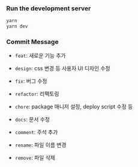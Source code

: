 ### Run the development server

```bash
yarn
yarn dev
```

### Commit Message

- `feat`: 새로운 기능 추가

- `design`: css 변경 등 사용자 UI 디자인 수정

- `fix`: 버그 수정

- `refactor`: 리팩토링

- `chore`: package 매니저 설정, deploy script 수정 등

- `docs`: 문서 수정

- `comment`: 주석 추가

- `rename`: 파일 이름 변경

- `remove`: 파일 삭제
